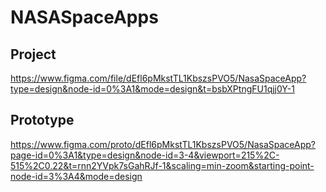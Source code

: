 # NASASpaceApps

## Project
https://www.figma.com/file/dEfl6pMkstTL1KbszsPVO5/NasaSpaceApp?type=design&node-id=0%3A1&mode=design&t=bsbXPtngFU1qjj0Y-1

## Prototype
https://www.figma.com/proto/dEfl6pMkstTL1KbszsPVO5/NasaSpaceApp?page-id=0%3A1&type=design&node-id=3-4&viewport=215%2C-515%2C0.22&t=rnn2YVpk7sGahRJf-1&scaling=min-zoom&starting-point-node-id=3%3A4&mode=design
